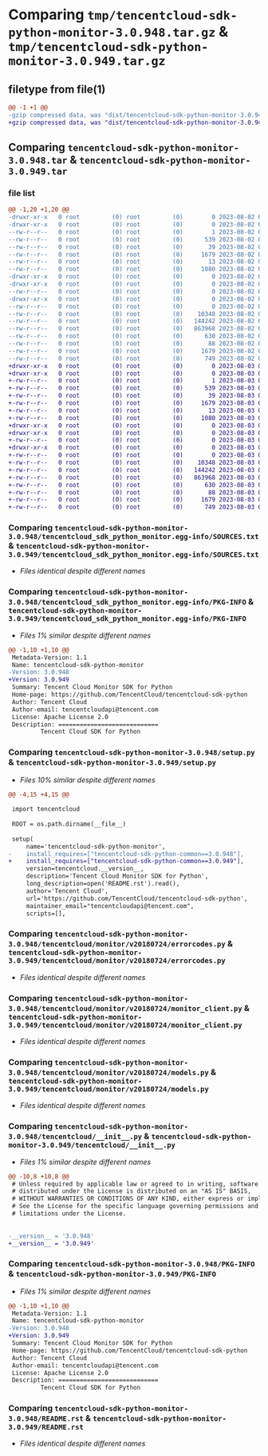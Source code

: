# Comparing `tmp/tencentcloud-sdk-python-monitor-3.0.948.tar.gz` & `tmp/tencentcloud-sdk-python-monitor-3.0.949.tar.gz`

## filetype from file(1)

```diff
@@ -1 +1 @@
-gzip compressed data, was "dist/tencentcloud-sdk-python-monitor-3.0.948.tar", last modified: Wed Aug  2 00:33:48 2023, max compression
+gzip compressed data, was "dist/tencentcloud-sdk-python-monitor-3.0.949.tar", last modified: Thu Aug  3 00:29:54 2023, max compression
```

## Comparing `tencentcloud-sdk-python-monitor-3.0.948.tar` & `tencentcloud-sdk-python-monitor-3.0.949.tar`

### file list

```diff
@@ -1,20 +1,20 @@
-drwxr-xr-x   0 root         (0) root         (0)        0 2023-08-02 00:33:48.000000 tencentcloud-sdk-python-monitor-3.0.948/
-drwxr-xr-x   0 root         (0) root         (0)        0 2023-08-02 00:33:48.000000 tencentcloud-sdk-python-monitor-3.0.948/tencentcloud_sdk_python_monitor.egg-info/
--rw-r--r--   0 root         (0) root         (0)        1 2023-08-02 00:33:48.000000 tencentcloud-sdk-python-monitor-3.0.948/tencentcloud_sdk_python_monitor.egg-info/dependency_links.txt
--rw-r--r--   0 root         (0) root         (0)      539 2023-08-02 00:33:48.000000 tencentcloud-sdk-python-monitor-3.0.948/tencentcloud_sdk_python_monitor.egg-info/SOURCES.txt
--rw-r--r--   0 root         (0) root         (0)       39 2023-08-02 00:33:48.000000 tencentcloud-sdk-python-monitor-3.0.948/tencentcloud_sdk_python_monitor.egg-info/requires.txt
--rw-r--r--   0 root         (0) root         (0)     1679 2023-08-02 00:33:48.000000 tencentcloud-sdk-python-monitor-3.0.948/tencentcloud_sdk_python_monitor.egg-info/PKG-INFO
--rw-r--r--   0 root         (0) root         (0)       13 2023-08-02 00:33:48.000000 tencentcloud-sdk-python-monitor-3.0.948/tencentcloud_sdk_python_monitor.egg-info/top_level.txt
--rw-r--r--   0 root         (0) root         (0)     1080 2023-08-02 00:33:48.000000 tencentcloud-sdk-python-monitor-3.0.948/setup.py
-drwxr-xr-x   0 root         (0) root         (0)        0 2023-08-02 00:33:48.000000 tencentcloud-sdk-python-monitor-3.0.948/tencentcloud/
-drwxr-xr-x   0 root         (0) root         (0)        0 2023-08-02 00:33:48.000000 tencentcloud-sdk-python-monitor-3.0.948/tencentcloud/monitor/
--rw-r--r--   0 root         (0) root         (0)        0 2023-08-02 00:33:48.000000 tencentcloud-sdk-python-monitor-3.0.948/tencentcloud/monitor/__init__.py
-drwxr-xr-x   0 root         (0) root         (0)        0 2023-08-02 00:33:48.000000 tencentcloud-sdk-python-monitor-3.0.948/tencentcloud/monitor/v20180724/
--rw-r--r--   0 root         (0) root         (0)        0 2023-08-02 00:33:48.000000 tencentcloud-sdk-python-monitor-3.0.948/tencentcloud/monitor/v20180724/__init__.py
--rw-r--r--   0 root         (0) root         (0)    10348 2023-08-02 00:33:48.000000 tencentcloud-sdk-python-monitor-3.0.948/tencentcloud/monitor/v20180724/errorcodes.py
--rw-r--r--   0 root         (0) root         (0)   144242 2023-08-02 00:33:48.000000 tencentcloud-sdk-python-monitor-3.0.948/tencentcloud/monitor/v20180724/monitor_client.py
--rw-r--r--   0 root         (0) root         (0)   863968 2023-08-02 00:33:48.000000 tencentcloud-sdk-python-monitor-3.0.948/tencentcloud/monitor/v20180724/models.py
--rw-r--r--   0 root         (0) root         (0)      630 2023-08-02 00:33:48.000000 tencentcloud-sdk-python-monitor-3.0.948/tencentcloud/__init__.py
--rw-r--r--   0 root         (0) root         (0)       88 2023-08-02 00:33:48.000000 tencentcloud-sdk-python-monitor-3.0.948/setup.cfg
--rw-r--r--   0 root         (0) root         (0)     1679 2023-08-02 00:33:48.000000 tencentcloud-sdk-python-monitor-3.0.948/PKG-INFO
--rw-r--r--   0 root         (0) root         (0)      749 2023-08-02 00:33:48.000000 tencentcloud-sdk-python-monitor-3.0.948/README.rst
+drwxr-xr-x   0 root         (0) root         (0)        0 2023-08-03 00:29:54.000000 tencentcloud-sdk-python-monitor-3.0.949/
+drwxr-xr-x   0 root         (0) root         (0)        0 2023-08-03 00:29:54.000000 tencentcloud-sdk-python-monitor-3.0.949/tencentcloud_sdk_python_monitor.egg-info/
+-rw-r--r--   0 root         (0) root         (0)        1 2023-08-03 00:29:54.000000 tencentcloud-sdk-python-monitor-3.0.949/tencentcloud_sdk_python_monitor.egg-info/dependency_links.txt
+-rw-r--r--   0 root         (0) root         (0)      539 2023-08-03 00:29:54.000000 tencentcloud-sdk-python-monitor-3.0.949/tencentcloud_sdk_python_monitor.egg-info/SOURCES.txt
+-rw-r--r--   0 root         (0) root         (0)       39 2023-08-03 00:29:54.000000 tencentcloud-sdk-python-monitor-3.0.949/tencentcloud_sdk_python_monitor.egg-info/requires.txt
+-rw-r--r--   0 root         (0) root         (0)     1679 2023-08-03 00:29:54.000000 tencentcloud-sdk-python-monitor-3.0.949/tencentcloud_sdk_python_monitor.egg-info/PKG-INFO
+-rw-r--r--   0 root         (0) root         (0)       13 2023-08-03 00:29:54.000000 tencentcloud-sdk-python-monitor-3.0.949/tencentcloud_sdk_python_monitor.egg-info/top_level.txt
+-rw-r--r--   0 root         (0) root         (0)     1080 2023-08-03 00:29:53.000000 tencentcloud-sdk-python-monitor-3.0.949/setup.py
+drwxr-xr-x   0 root         (0) root         (0)        0 2023-08-03 00:29:54.000000 tencentcloud-sdk-python-monitor-3.0.949/tencentcloud/
+drwxr-xr-x   0 root         (0) root         (0)        0 2023-08-03 00:29:54.000000 tencentcloud-sdk-python-monitor-3.0.949/tencentcloud/monitor/
+-rw-r--r--   0 root         (0) root         (0)        0 2023-08-03 00:29:53.000000 tencentcloud-sdk-python-monitor-3.0.949/tencentcloud/monitor/__init__.py
+drwxr-xr-x   0 root         (0) root         (0)        0 2023-08-03 00:29:54.000000 tencentcloud-sdk-python-monitor-3.0.949/tencentcloud/monitor/v20180724/
+-rw-r--r--   0 root         (0) root         (0)        0 2023-08-03 00:29:53.000000 tencentcloud-sdk-python-monitor-3.0.949/tencentcloud/monitor/v20180724/__init__.py
+-rw-r--r--   0 root         (0) root         (0)    10348 2023-08-03 00:29:53.000000 tencentcloud-sdk-python-monitor-3.0.949/tencentcloud/monitor/v20180724/errorcodes.py
+-rw-r--r--   0 root         (0) root         (0)   144242 2023-08-03 00:29:53.000000 tencentcloud-sdk-python-monitor-3.0.949/tencentcloud/monitor/v20180724/monitor_client.py
+-rw-r--r--   0 root         (0) root         (0)   863968 2023-08-03 00:29:54.000000 tencentcloud-sdk-python-monitor-3.0.949/tencentcloud/monitor/v20180724/models.py
+-rw-r--r--   0 root         (0) root         (0)      630 2023-08-03 00:29:53.000000 tencentcloud-sdk-python-monitor-3.0.949/tencentcloud/__init__.py
+-rw-r--r--   0 root         (0) root         (0)       88 2023-08-03 00:29:54.000000 tencentcloud-sdk-python-monitor-3.0.949/setup.cfg
+-rw-r--r--   0 root         (0) root         (0)     1679 2023-08-03 00:29:54.000000 tencentcloud-sdk-python-monitor-3.0.949/PKG-INFO
+-rw-r--r--   0 root         (0) root         (0)      749 2023-08-03 00:29:53.000000 tencentcloud-sdk-python-monitor-3.0.949/README.rst
```

### Comparing `tencentcloud-sdk-python-monitor-3.0.948/tencentcloud_sdk_python_monitor.egg-info/SOURCES.txt` & `tencentcloud-sdk-python-monitor-3.0.949/tencentcloud_sdk_python_monitor.egg-info/SOURCES.txt`

 * *Files identical despite different names*

### Comparing `tencentcloud-sdk-python-monitor-3.0.948/tencentcloud_sdk_python_monitor.egg-info/PKG-INFO` & `tencentcloud-sdk-python-monitor-3.0.949/tencentcloud_sdk_python_monitor.egg-info/PKG-INFO`

 * *Files 1% similar despite different names*

```diff
@@ -1,10 +1,10 @@
 Metadata-Version: 1.1
 Name: tencentcloud-sdk-python-monitor
-Version: 3.0.948
+Version: 3.0.949
 Summary: Tencent Cloud Monitor SDK for Python
 Home-page: https://github.com/TencentCloud/tencentcloud-sdk-python
 Author: Tencent Cloud
 Author-email: tencentcloudapi@tencent.com
 License: Apache License 2.0
 Description: ============================
         Tencent Cloud SDK for Python
```

### Comparing `tencentcloud-sdk-python-monitor-3.0.948/setup.py` & `tencentcloud-sdk-python-monitor-3.0.949/setup.py`

 * *Files 10% similar despite different names*

```diff
@@ -4,15 +4,15 @@
 
 import tencentcloud
 
 ROOT = os.path.dirname(__file__)
 
 setup(
     name='tencentcloud-sdk-python-monitor',
-    install_requires=["tencentcloud-sdk-python-common==3.0.948"],
+    install_requires=["tencentcloud-sdk-python-common==3.0.949"],
     version=tencentcloud.__version__,
     description='Tencent Cloud Monitor SDK for Python',
     long_description=open('README.rst').read(),
     author='Tencent Cloud',
     url='https://github.com/TencentCloud/tencentcloud-sdk-python',
     maintainer_email="tencentcloudapi@tencent.com",
     scripts=[],
```

### Comparing `tencentcloud-sdk-python-monitor-3.0.948/tencentcloud/monitor/v20180724/errorcodes.py` & `tencentcloud-sdk-python-monitor-3.0.949/tencentcloud/monitor/v20180724/errorcodes.py`

 * *Files identical despite different names*

### Comparing `tencentcloud-sdk-python-monitor-3.0.948/tencentcloud/monitor/v20180724/monitor_client.py` & `tencentcloud-sdk-python-monitor-3.0.949/tencentcloud/monitor/v20180724/monitor_client.py`

 * *Files identical despite different names*

### Comparing `tencentcloud-sdk-python-monitor-3.0.948/tencentcloud/monitor/v20180724/models.py` & `tencentcloud-sdk-python-monitor-3.0.949/tencentcloud/monitor/v20180724/models.py`

 * *Files identical despite different names*

### Comparing `tencentcloud-sdk-python-monitor-3.0.948/tencentcloud/__init__.py` & `tencentcloud-sdk-python-monitor-3.0.949/tencentcloud/__init__.py`

 * *Files 1% similar despite different names*

```diff
@@ -10,8 +10,8 @@
 # Unless required by applicable law or agreed to in writing, software
 # distributed under the License is distributed on an "AS IS" BASIS,
 # WITHOUT WARRANTIES OR CONDITIONS OF ANY KIND, either express or implied.
 # See the License for the specific language governing permissions and
 # limitations under the License.
 
 
-__version__ = '3.0.948'
+__version__ = '3.0.949'
```

### Comparing `tencentcloud-sdk-python-monitor-3.0.948/PKG-INFO` & `tencentcloud-sdk-python-monitor-3.0.949/PKG-INFO`

 * *Files 1% similar despite different names*

```diff
@@ -1,10 +1,10 @@
 Metadata-Version: 1.1
 Name: tencentcloud-sdk-python-monitor
-Version: 3.0.948
+Version: 3.0.949
 Summary: Tencent Cloud Monitor SDK for Python
 Home-page: https://github.com/TencentCloud/tencentcloud-sdk-python
 Author: Tencent Cloud
 Author-email: tencentcloudapi@tencent.com
 License: Apache License 2.0
 Description: ============================
         Tencent Cloud SDK for Python
```

### Comparing `tencentcloud-sdk-python-monitor-3.0.948/README.rst` & `tencentcloud-sdk-python-monitor-3.0.949/README.rst`

 * *Files identical despite different names*

